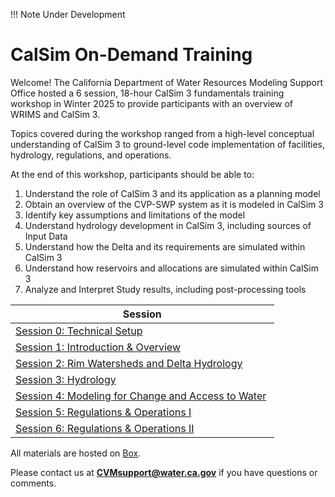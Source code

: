 !!! Note
    Under Development 

# CalSim On-Demand Training
Welcome! The California Department of Water Resources Modeling Support Office hosted a 6 session, 18-hour CalSim 3 fundamentals training workshop in Winter 2025 to provide participants with an overview of WRIMS and CalSim 3.

Topics covered during the workshop ranged from a high-level conceptual understanding of CalSim 3 to ground-level code implementation of facilities, hydrology, regulations, and operations.

At the end of this workshop, participants should be able to:   

1. Understand the role of CalSim 3 and its application as a planning model 
2. Obtain an overview of the CVP-SWP system as it is modeled in CalSim 3 
3. Identify key assumptions and limitations of the model 
4. Understand hydrology development in CalSim 3, including sources of Input Data 
5. Understand how the Delta and its requirements are simulated within CalSim 3 
6. Understand how reservoirs and allocations are simulated within CalSim 3 
7. Analyze and Interpret Study results, including post-processing tools 

| Session |
| --- |
| [Session 0: Technical Setup](https://centralvalleymodeling.github.io/calsim-training/session0/)  |
| [Session 1: Introduction & Overview](https://centralvalleymodeling.github.io/calsim-training/session1/)  |
| [Session 2: Rim Watersheds and Delta Hydrology](https://centralvalleymodeling.github.io/calsim-training/session2/) |
| [Session 3: Hydrology](https://centralvalleymodeling.github.io/calsim-training/session3/) |
| [Session 4: Modeling for Change and Access to Water](https://centralvalleymodeling.github.io/calsim-training/session4/) |
| [Session 5: Regulations & Operations I](https://centralvalleymodeling.github.io/calsim-training/session5/) |
| [Session 6: Regulations & Operations II](https://centralvalleymodeling.github.io/calsim-training/session6/) |

All materials are hosted on [Box](https://cadwr.box.com/s/w6ocnn43pz45w6ualsf0if09bxcl5mxc).

Please contact us at **[CVMsupport@water.ca.gov](mailto:CVMsupport@water.ca.gov)** if you have questions or comments.
